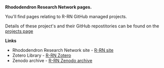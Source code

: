 

**Rhododendron Research Network pages.**

You'll find pages relating to R-RN GitHub managed projects. 

Details of these project's and their GitHub repostitories can be found on the [projects page](/projects)


**Links**

- Rhododendron Research Network site - [R-RN site](https://www.rhodo-research.net/)
- Zotero Library - [R-RN Zotero](https://www.zotero.org/groups/4735534/rhodo-research.net)
- Zenodo archive - [R-RN Zenodo archive](https://zenodo.org/communities/rhododendron/records)

